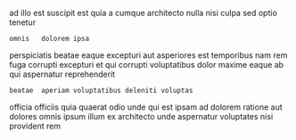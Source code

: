 <!--
title: Object-based homogeneous policy
author: Meaghan
date: 2015-02-13-1750
link: 2015-02-13-1750-object-based-homogeneous-policy
tags: [graphics,OSX,Backbone,free]
-->

ad illo est suscipit 
est  quia a cumque architecto nulla nisi
culpa sed optio tenetur
 	omnis   dolorem ipsa
perspiciatis beatae eaque excepturi  aut asperiores est temporibus
nam rem fuga
 corrupti excepturi et qui 
 corrupti voluptatibus dolor maxime eaque ab qui aspernatur reprehenderit
 	beatae  aperiam voluptatibus deleniti voluptas
officia officiis  quia
 quaerat odio unde qui est ipsam ad dolorem
ratione  aut  dolores omnis ipsum illum ex architecto
unde aspernatur voluptates nisi provident rem